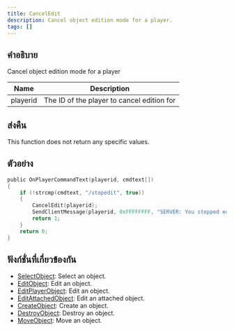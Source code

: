 ```yaml
---
title: CancelEdit
description: Cancel object edition mode for a player.
tags: []
---
```


## คำอธิบาย

Cancel object edition mode for a player

| Name     | Description                                |
| -------- | ------------------------------------------ |
| playerid | The ID of the player to cancel edition for |

## ส่งคืน

This function does not return any specific values.

## ตัวอย่าง

```c
public OnPlayerCommandText(playerid, cmdtext[])
{
    if (!strcmp(cmdtext, "/stopedit", true))
    {
        CancelEdit(playerid);
        SendClientMessage(playerid, 0xFFFFFFFF, "SERVER: You stopped editing the object!");
        return 1;
    }
    return 0;
}
```

## ฟังก์ชั่นที่เกี่ยวข้องกัน

- [SelectObject](../../scripting/functions/SelectObject.md): Select an object.
- [EditObject](../../scripting/functions/EditObject.md): Edit an object.
- [EditPlayerObject](../../scripting/functions/EditPlayerObject.md): Edit an object.
- [EditAttachedObject](../../scripting/functions/EditAttachedObject.md): Edit an attached object.
- [CreateObject](../../scripting/functions/CreateObject.md): Create an object.
- [DestroyObject](../../scripting/functions/DestroyObject.md): Destroy an object.
- [MoveObject](../../scripting/functions/MoveObject.md): Move an object.
